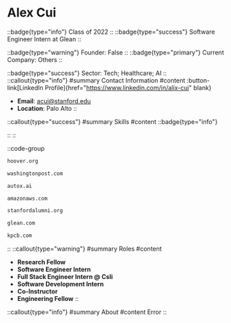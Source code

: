 # Alex Cui
::badge{type="info"}
Class of 2022
::
::badge{type="success"}
Software Engineer Intern at Glean
::

::badge{type="warning"}
Founder: False
::
::badge{type="primary"}
Current Company: Others
::

::badge{type="success"}
Sector: Tech; Healthcare; AI
::
::callout{type="info"}
#summary
Contact Information
#content
:button-link[LinkedIn Profile]{href="https://www.linkedin.com/in/alix-cui" blank}
- **Email**: acui@stanford.edu
- **Location**: Palo Alto
::

::callout{type="success"}
#summary
Skills
#content
::badge{type="info"}

::
::

::code-group
```bash [Hoover Institution at Stanford University]
hoover.org
```
```bash [Washington Post]
washingtonpost.com
```
```bash [AutoX]
autox.ai
```
```bash [Amazon Web Services]
amazonaws.com
```
```bash [Standford Alumni]
stanfordalumni.org
```
```bash [Glean]
glean.com
```
```bash [Kleiner Perkins Caufield & Byers]
kpcb.com
```
::
::callout{type="warning"}
#summary
Roles
#content
- **Research Fellow**
- **Software Engineer Intern**
- **Full Stack Engineer Intern @ Csli**
- **Software Development Intern**
- **Co-Instructor**
- **Engineering Fellow**
::

::callout{type="info"}
#summary
About
#content
Error
::

